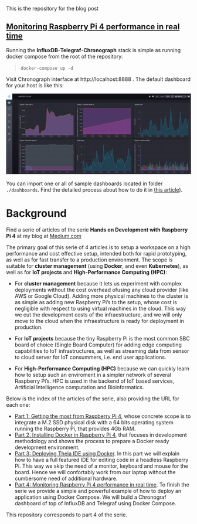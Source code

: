 This is the repository for the blog post
## [Monitoring Raspberry Pi 4 performance in real time](https://brjapon.medium.com/monitoring-raspberry-pi-4-performance-in-real-time-fd598d46c273)

Running the **InfluxDB**-**Telegraf**-**Chronograph** stack is simple as running docker compose from the root of the repository:
>`docker-compose up -d`

Visit Chronograph interface at http://localhost:8888 . The default dashboard for your host is like this:

![Chronograh](images/Chronograf.png)

You can import one or all of sample dashboards located in folder `./dashboards`. Find the detailed process about how to do it in [this article](https://brjapon.medium.com/monitoring-raspberry-pi-4-performance-in-real-time-fd598d46c273)).

# Background
Find a serie of articles of the serie **Hands on Development with Raspberry Pi 4** at my blog at [Medium.com](https://brjapon.medium.com/)

The primary goal of this serie of 4 articles is to setup a workspace on a high performance and cost effective setup, intended both for rapid prototyping, as well as for fast transfer to a production environment. The scope is suitable for **cluster management** (using **Docker**, and even **Kubernetes**), as well as for **IoT projects** and **High-Performance Computing (HPC)**:

- For **cluster management** because it lets us experiment with complex deployments without the cost overhead ofusing any cloud provider (like AWS or Google Cloud). Adding more physical machines to the cluster is as simple as adding new Raspberry Pi’s to the setup, whose cost is negligible with respect to using virtual machines in the cloud. This way we cut the development costs of the infraestructure, and we will only move to the cloud when the infraestructure is ready for deployment in production.

- For **IoT projects** because the tiny Raspberry Pi is the most common SBC board of choice (Single Board Computer) for adding edge computing capabilities to IoT infrastructures, as well as streaming data from sensor to cloud server for IoT consummers, i.e. end user applications.

- For **High-Performance Computing (HPC)** because we can quickly learn how to setup such an enviroment in a simpler network of several Raspberry Pi’s. HPC is used in the backend of IoT based services, Artificial Intelligence computation and Bioinformatics.

Below is the index of the articles of the serie, also providing the URL for each one:
- [Part 1: Getting the most from Raspberry Pi 4](https://brjapon.medium.com/getting-the-most-from-raspberry-pi-4-d19c21146480), whose concrete scope is to integrate a M.2 SSD physical disk with a 64 bits operating system running the Raspberry Pi, that provides 4Gb RAM.
- [Part 2: Installing Docker in Raspberry Pi 4](https://brjapon.medium.com/setting-up-ubuntu-20-04-arm-64-under-raspberry-pi-4-970654d12696), that focuses in development methodology and shows the process to prepare a Docker ready development environment.
- [Part 3: Deploying Theia IDE using Docker](https://brjapon.medium.com/part-3-deploying-theia-ide-using-docker-740f8e2de841). In this part we will explain how to have a full featured IDE for editing code in a headless Raspberry Pi. This way we skip the need of a monitor, keyboard and mouse for the board. Hence we will confortably work from our laptop without the cumbersome need of additional hardware.
- [Part 4: Monitoring Raspberry Pi 4 performance in real time](https://brjapon.medium.com/monitoring-raspberry-pi-4-performance-in-real-time-fd598d46c273). To finish the serie we provide a simple and powerful example of how to deploy an application using Docker Compose. We will build a Chronograf dashboard of top of InfluxDB and Telegraf using Docker Compose.

This repository corresponds to part 4 of the serie.